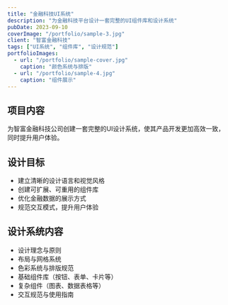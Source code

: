 ```yaml
---
title: "金融科技UI系统"
description: "为金融科技平台设计一套完整的UI组件库和设计系统"
pubDate: 2023-09-10
coverImage: "/portfolio/sample-3.jpg"
client: "智富金融科技"
tags: ["UI系统", "组件库", "设计规范"]
portfolioImages:
  - url: "/portfolio/sample-cover.jpg"
    caption: "颜色系统与排版"
  - url: "/portfolio/sample-4.jpg"
    caption: "组件展示"
---
```


## 项目内容

为智富金融科技公司创建一套完整的UI设计系统，使其产品开发更加高效一致，同时提升用户体验。

## 设计目标

- 建立清晰的设计语言和视觉风格
- 创建可扩展、可重用的组件库
- 优化金融数据的展示方式
- 规范交互模式，提升用户体验

## 设计系统内容

- 设计理念与原则
- 布局与网格系统
- 色彩系统与排版规范
- 基础组件库（按钮、表单、卡片等）
- 复杂组件（图表、数据表格等）
- 交互规范与使用指南 